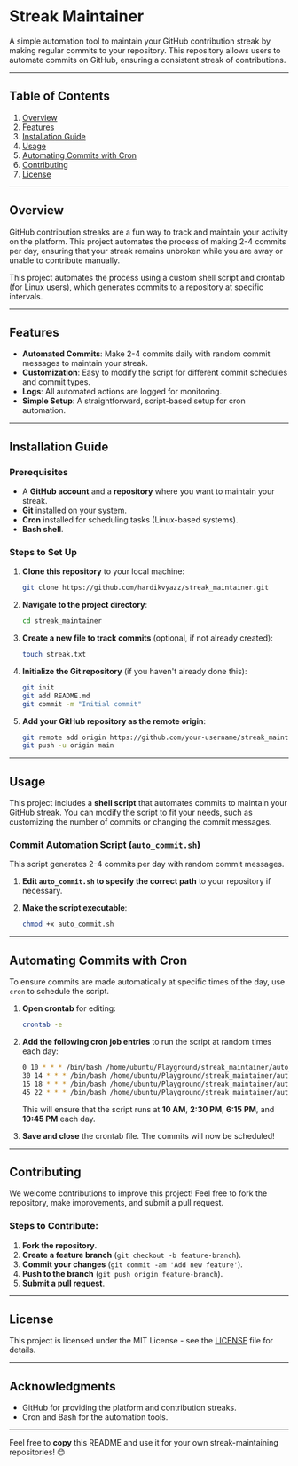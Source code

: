 
# Streak Maintainer

A simple automation tool to maintain your GitHub contribution streak by making regular commits to your repository. This repository allows users to automate commits on GitHub, ensuring a consistent streak of contributions.

---

## **Table of Contents**

1. [Overview](#overview)
2. [Features](#features)
3. [Installation Guide](#installation-guide)
4. [Usage](#usage)
5. [Automating Commits with Cron](#automating-commits-with-cron)
6. [Contributing](#contributing)
7. [License](#license)

---

## **Overview**

GitHub contribution streaks are a fun way to track and maintain your activity on the platform. This project automates the process of making 2-4 commits per day, ensuring that your streak remains unbroken while you are away or unable to contribute manually.

This project automates the process using a custom shell script and crontab (for Linux users), which generates commits to a repository at specific intervals.

---

## **Features**

- **Automated Commits**: Make 2-4 commits daily with random commit messages to maintain your streak.
- **Customization**: Easy to modify the script for different commit schedules and commit types.
- **Logs**: All automated actions are logged for monitoring.
- **Simple Setup**: A straightforward, script-based setup for cron automation.

---

## **Installation Guide**

### **Prerequisites**

- A **GitHub account** and a **repository** where you want to maintain your streak.
- **Git** installed on your system.
- **Cron** installed for scheduling tasks (Linux-based systems).
- **Bash shell**.

### **Steps to Set Up**

1. **Clone this repository** to your local machine:
   ```bash
   git clone https://github.com/hardikvyazz/streak_maintainer.git
   ```

2. **Navigate to the project directory**:
   ```bash
   cd streak_maintainer
   ```

3. **Create a new file to track commits** (optional, if not already created):
   ```bash
   touch streak.txt
   ```

4. **Initialize the Git repository** (if you haven't already done this):
   ```bash
   git init
   git add README.md
   git commit -m "Initial commit"
   ```

5. **Add your GitHub repository as the remote origin**:
   ```bash
   git remote add origin https://github.com/your-username/streak_maintainer.git
   git push -u origin main
   ```

---

## **Usage**

This project includes a **shell script** that automates commits to maintain your GitHub streak. You can modify the script to fit your needs, such as customizing the number of commits or changing the commit messages.

### **Commit Automation Script (`auto_commit.sh`)**

This script generates 2-4 commits per day with random commit messages.

1. **Edit `auto_commit.sh` to specify the correct path** to your repository if necessary.

2. **Make the script executable**:
   ```bash
   chmod +x auto_commit.sh
   ```

---

## **Automating Commits with Cron**

To ensure commits are made automatically at specific times of the day, use `cron` to schedule the script.

1. **Open crontab** for editing:
   ```bash
   crontab -e
   ```

2. **Add the following cron job entries** to run the script at random times each day:

   ```bash
   0 10 * * * /bin/bash /home/ubuntu/Playground/streak_maintainer/auto_commit.sh >> /home/ubuntu/Playground/streak_maintainer/commit_log.txt 2>&1
   30 14 * * * /bin/bash /home/ubuntu/Playground/streak_maintainer/auto_commit.sh >> /home/ubuntu/Playground/streak_maintainer/commit_log.txt 2>&1
   15 18 * * * /bin/bash /home/ubuntu/Playground/streak_maintainer/auto_commit.sh >> /home/ubuntu/Playground/streak_maintainer/commit_log.txt 2>&1
   45 22 * * * /bin/bash /home/ubuntu/Playground/streak_maintainer/auto_commit.sh >> /home/ubuntu/Playground/streak_maintainer/commit_log.txt 2>&1
   ```

   This will ensure that the script runs at **10 AM**, **2:30 PM**, **6:15 PM**, and **10:45 PM** each day.

3. **Save and close** the crontab file. The commits will now be scheduled!

---

## **Contributing**

We welcome contributions to improve this project! Feel free to fork the repository, make improvements, and submit a pull request.

### **Steps to Contribute:**

1. **Fork the repository**.
2. **Create a feature branch** (`git checkout -b feature-branch`).
3. **Commit your changes** (`git commit -am 'Add new feature'`).
4. **Push to the branch** (`git push origin feature-branch`).
5. **Submit a pull request**.

---

## **License**

This project is licensed under the MIT License - see the [LICENSE](LICENSE) file for details.

---

## **Acknowledgments**

- GitHub for providing the platform and contribution streaks.
- Cron and Bash for the automation tools.

---

Feel free to **copy** this README and use it for your own streak-maintaining repositories! 😊